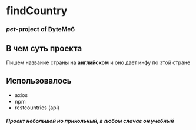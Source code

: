 # findCountry
### **_pet_-project** of ByteMe6

## В чем суть проекта
Пишем название страны на __английском__ и оно дает инфу по этой стране

## Использовалось
* axios
* npm
* restcountries ~~(api)~~




##### Проект небольшой но прикольный, в любом слачае он учебный
